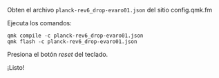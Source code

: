 Obten el archivo `planck-rev6_drop-evaro01.json` del sitio config.qmk.fm

Ejecuta los comandos:

```
qmk compile -c planck-rev6_drop-evaro01.json
qmk flash -c planck-rev6_drop-evaro01.json
```

Presiona el botón _reset_ del teclado.

¡Listo!
